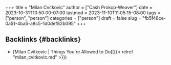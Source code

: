 +++
title = "Milan Cvitkovic"
author = ["Cash Prokop-Weaver"]
date = 2023-10-31T10:50:00-07:00
lastmod = 2023-11-10T11:05:15-08:00
tags = ["person", "person"]
categories = ["person"]
draft = false
slug = "fb5f48ce-0a51-4ba5-a8c5-1d0def82b095"
+++

## Backlinks {#backlinks}

-   [Milan Cvitkovic | Things You're Allowed to Do]({{< relref "milan_cvitkovic.md" >}})
